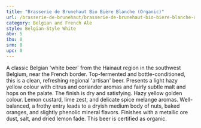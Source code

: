 ```yaml
---
title: "Brasserie de Brunehaut Bio Bière Blanche (Organic)"
url: /brasserie-de-brunehaut/brasserie-de-brunehaut-bio-biere-blanche-organic/
category: Belgian and French Ale
style: Belgian-Style White
abv: 5
ibu: 0
srm: 0
upc: 0
---
```

A classic Belgian 'white beer' from the Hainaut region in the southwest Belgium, near the French border. Top-fermented and bottle-conditioned, this is a clean, refreshing regional 'artisan' beer.
Presents a light hazy yellow colour with citrus and coriander aromas and fairly subtle malt and hops on the palate. The finish is dry and satisfying. Hazy yellow golden colour. Lemon custard, lime zest, and delicate spice melange aromas. Well-balanced, a frothy entry leads to a dryish medium body of nuts, baked oranges, and slightly phenolic mineral flavors. Finishes with a metallic ore dust, salt, and dried lemon fade. This beer is certified as organic.
